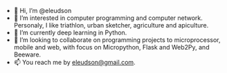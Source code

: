 - 👋 Hi, I’m @eleudson
- 👀 I’m interested in computer programming and computer network. Personaly, I like triathlon, urban sketcher, agriculture and apiculture.
- 🌱 I’m currently deep learning in Python.
- 💞️ I’m looking to collaborate on programming projects to microprocessor, mobile and web, with focus on Micropython, Flask and Web2Py, and Beeware.  
- 📫 You reach me by eleudson@gmail.com.

<!---
eleudson/eleudson is a ✨ special ✨ repository because its `README.md` (this file) appears on your GitHub profile.
You can click the Preview link to take a look at your changes.
--->
